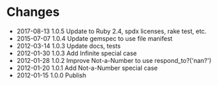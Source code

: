 # Changes

* 2017-08-13 1.0.5 Update to Ruby 2.4, spdx licenses, rake test, etc.
* 2015-07-07 1.0.4 Update gemspec to use file manifest
* 2012-03-14 1.0.3 Update docs, tests
* 2012-01-30 1.0.3 Add Infinite special case
* 2012-01-28 1.0.2 Improve Not-a-Number to use respond_to?('nan?')
* 2012-01-20 1.0.1 Add Not-a-Number special case
* 2012-01-15 1.0.0 Publish
